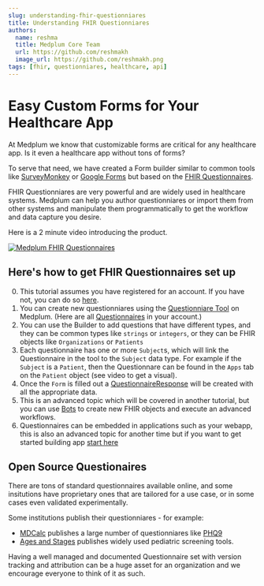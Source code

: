 ```yaml
---
slug: understanding-fhir-questionniares
title: Understanding FHIR Questionniares
authors:
  name: reshma
  title: Medplum Core Team
  url: https://github.com/reshmakh
  image_url: https://github.com/reshmakh.png
tags: [fhir, questionniares, healthcare, api]
---
```


# Easy Custom Forms for Your Healthcare App

At Medplum we know that customizable forms are critical for any healthcare app.  Is it even a healthcare app without tons of forms?

To serve that need, we have created a Form builder similar to common tools like [SurveyMonkey](https://www.surveymonkey.com/) or [Google Forms](https://docs.google.com/forms) but based on the [FHIR Questionnaires](https://www.hl7.org/fhir/questionnaire.html).

FHIR Questionniares are very powerful and are widely used in healthcare systems.  Medplum can help you author questionniares or import them from other systems and manipulate them programmatically to get the workflow and data capture you desire.

Here is a 2 minute video introducing the product.

[![Medplum FHIR Questionnaires](https://img.youtube.com/vi/mOBC0VYtCLE/0.jpg)](https://www.youtube.com/watch?v=mOBC0VYtCLE)

## Here's how to get FHIR Questionnaires set up

0. This tutorial assumes you have registered for an account.  If you have not, you can do so [here](https://docs.medplum.com/app/register).
1. You can create new questionniares using the [Questionniare Tool](https://app.medplum.com/Questionnaire/new) on Medplum. (Here are all [Questionnaires](https://app.medplum.com/Questionnaire) in your account.)
2. You can use the Builder to add questions that have different types, and they can be common types like `strings` or `integers`, or they can be FHIR objects like `Organizations` or `Patients`
3. Each questionnaire has one or more `Subject`s, which will link the Questionnaire in the tool to the `Subject` data type.  For example if the `Subject` is a `Patient`, then the Questionnare can be found in the `Apps` tab on the `Patient` object (see video to get a visual).  
4. Once the `Form` is filled out a [QuestionnaireResponse](https://app.medplum.com/QuestionnaireResponse) will be created with all the appropriate data.
5. This is an advanced topic which will be covered in another tutorial, but you can use [Bots](https://docs.medplum.com/app/bot-for-questionnaire-response) to create new FHIR objects and execute an advanced workflows.
6. Questionnaires can be embedded in applications such as your webapp, this is also an advanced topic for another time but if you want to get started building app [start here](https://docs.medplum.com/tutorials/react-hello-world/hello-world-part-1)

## Open Source Questionaires

There are tons of standard questionnaires available online, and some insitutions have proprietary ones that are tailored for a use case, or in some cases even validated experimentally.

Some institutions publish their questionniares - for example:

* [MDCalc](https://www.mdcalc.com/) publishes a large number of questionniares like [PHQ9](https://www.mdcalc.com/phq-9-patient-health-questionnaire-9)
* [Ages and Stages](https://agesandstages.com/products-pricing/asq3/) publishes widely used pediatric screening tools.

Having a well managed and documented Questionnaire set with version tracking and attribution can be a huge asset for an organization and we encourage everyone to think of it as such.
